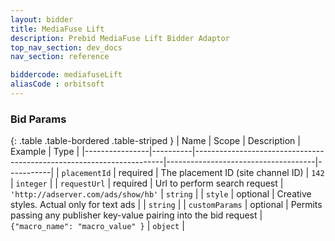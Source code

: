 ```yaml
---
layout: bidder
title: MediaFuse Lift
description: Prebid MediaFuse Lift Bidder Adaptor
top_nav_section: dev_docs
nav_section: reference

biddercode: mediafuseLift
aliasCode : orbitsoft
---
```



### Bid Params

{: .table .table-bordered .table-striped }
| Name           | Scope    | Description                                                          | Example                             | Type      |
|----------------|----------|----------------------------------------------------------------------|-------------------------------------|-----------|
| `placementId`  | required | The placement ID (site channel ID)                                   | `142`                               | `integer` |
| `requestUrl`   | required | Url to perform search request                                        | `'http://adserver.com/ads/show/hb'` | `string`  |
| `style`        | optional | Creative styles. Actual only for text ads                            |                                     | `string`  |
| `customParams` | optional | Permits passing any publisher key-value pairing into the bid request | `{"macro_name": "macro_value" }`     | `object`  |

